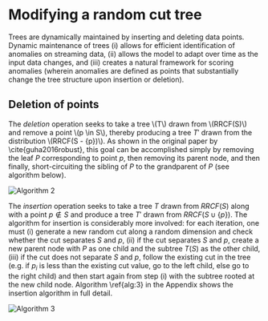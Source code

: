 # Modifying a random cut tree

Trees are dynamically maintained by inserting and deleting data points. Dynamic
maintenance of trees (i) allows for efficient identification of anomalies on
streaming data, (ii) allows the model to adapt over time as the input data
changes, and (iii) creates a natural framework for scoring anomalies (wherein
anomalies are defined as points that substantially change the tree structure
upon insertion or deletion).

## Deletion of points

The *deletion* operation seeks to take a tree \\(T\\) drawn from \\(RRCF(S)\\)
and remove a point \\(p \in S\\), thereby producing a tree $T'$ drawn from the
distribution \\(RRCF(S - \{p\})\\). As shown in the original paper by
\cite{guha2016robust}, this goal can be accomplished simply by removing the leaf
$P$ corresponding to point $p$, then removing its parent node, and then finally,
short-circuiting the sibling of $P$ to the grandparent of $P$ (see algorithm below).

![Algorithm 2](https://s3.us-east-2.amazonaws.com/mdbartos-img/rrcf/alg_2.png)

The *insertion*
operation seeks to take a tree $T$ drawn from $RRCF(S)$ along with a point $p
\not \in S$ and produce a tree $T'$ drawn from $RRCF(S \cup \{p\})$. The
algorithm for insertion is considerably more involved: for each iteration, one
must (i) generate a new random cut along a random dimension and check whether
the cut separates $S$ and $p$, (ii) if the cut separates $S$ and $p$, create a
new parent node with $P$ as one child and the subtree $T(S)$ as the other child,
(iii) if the cut does not separate $S$ and $p$, follow the existing cut in the
tree (e.g. if $p_i$ is less than the existing cut value, go to the left child,
else go to the right child) and then start again from step (i) with the subtree
rooted at the new child node. Algorithm \ref{alg:3} in the Appendix shows the
insertion algorithm in full detail.

![Algorithm 3](https://s3.us-east-2.amazonaws.com/mdbartos-img/rrcf/alg_3.png)
